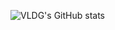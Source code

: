 ![VLDG's GitHub stats](https://github-readme-stats.vercel.app/api?username=VLDG2712&show_icons=true&theme=algolia)


<!-- [![Top Langs](https://github-readme-stats.vercel.app/api/top-langs/?username=VLDG2712&layout=compact&theme=algolia)](https://github.com/anuraghazra/github-readme-stats) -->

